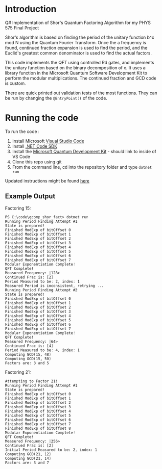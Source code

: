 # Introduction
Q# Implementation of Shor's Quantum Factoring Algorithm for my PHYS 575 Final Project

Shor's algorithm is based on finding the period of the unitary function b^x mod N using the Quantum Fourier Transform. Once the a frequency is found, continued fraction expansion is used to find the period, and the Euclid's greatest common denominator is used to find the actual factors. 

This code implements the QFT using controlled Rd gates, and implements the unitary function based on the binary decomposition of x. It uses a library function in the Microsoft Quantum Software Development Kit to perform the modular multiplications. The continued fraction and GCD code is custom. 

There are quick printed out validation tests of the most functions. They can be run by changing the `@EntryPoint()` of the code. 

# Running the code

To run the code :
1. Install Microsoft [Visual Studio Code](https://code.visualstudio.com/download)
2. Install [.NET Code SDK  ](https://www.microsoft.com/net/download)
3. Install the [Microsoft Quantum Development Kit](https://marketplace.visualstudio.com/items?itemName=quantum.quantum-devkit-vscode) - should link to inside of VS Code
4. Clone this repo using git 
5. From the command line, cd into the repository folder and type `dotnet run`  

Updated instructions might be found [here](https://docs.microsoft.com/en-us/quantum/quickstarts/install-command-line?tabs=tabid-vscode)

## Example Output

Factoring 15:
```
PS C:\code\qcomp_shor_fact> dotnet run
Running Period Finding Attempt #1
State is prepared!
Finished ModExp of bitOffset 0
Finished ModExp of bitOffset 1
Finished ModExp of bitOffset 2
Finished ModExp of bitOffset 3
Finished ModExp of bitOffset 4
Finished ModExp of bitOffset 5
Finished ModExp of bitOffset 6
Finished ModExp of bitOffset 7
Modular Exponentiation Complete!
QFT Complete!
Measured Frequency: |128>
Continued Frac is: [2]
Period Measured to be: 2, index: 1
Measured Period is inconsistent, retrying ...
Running Period Finding Attempt #2
State is prepared!
Finished ModExp of bitOffset 0
Finished ModExp of bitOffset 1
Finished ModExp of bitOffset 2
Finished ModExp of bitOffset 3
Finished ModExp of bitOffset 4
Finished ModExp of bitOffset 5
Finished ModExp of bitOffset 6
Finished ModExp of bitOffset 7
Modular Exponentiation Complete!
QFT Complete!
Measured Frequency: |64>
Continued Frac is: [4]
Period Measured to be: 4, index: 1
Computing GCD(15, 48)
Computing GCD(15, 50)
Factors are: 3 and 5
```

Factoring 21:
```
Attempting to Factor 21!
Running Period Finding Attempt #1
State is prepared!
Finished ModExp of bitOffset 0
Finished ModExp of bitOffset 1
Finished ModExp of bitOffset 2
Finished ModExp of bitOffset 3
Finished ModExp of bitOffset 4
Finished ModExp of bitOffset 5
Finished ModExp of bitOffset 6
Finished ModExp of bitOffset 7
Finished ModExp of bitOffset 8
Modular Exponentiation Complete!
QFT Complete!
Measured Frequency: |256>
Continued Frac is: [2]
Initial Period Measured to be: 2, index: 1
Computing GCD(21, 12)
Computing GCD(21, 14)
Factors are: 3 and 7
``` 